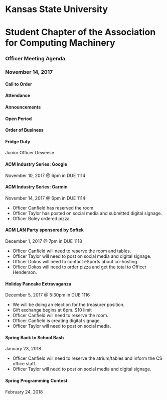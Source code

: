 # Kansas State University
# Student Chapter of the Association for Computing Machinery
### Officer Meeting Agenda
### November 14, 2017


#### Call to Order

#### Attendance

#### Announcements

#### Open Period

#### Order of Business
#### Fridge Duty
Junior Officer Deweese

#### ACM Industry Series: Google
November 10, 2017 @ 6pm in DUE 1114

#### ACM Industry Series: Garmin
November 14, 2017 @ 6pm in DUE 1114
* Officer Canfield has reserved the room.
* Officer Taylor has posted on social media and submitted digital signage.
* Officer Boley ordered pizza.

#### ACM LAN Party sponsored by Softek
December 1, 2017 @ 7pm in DUE 1118
* Officer Canfield will need to reserve the room and tables.
* Officer Taylor will need to post on social media and digital signage.
* Officer Dokos will need to contact eSports about co-hosting.
* Officer Dokos will need to order pizza and get the total to Officer Henderson.

#### Holiday Pancake Extravaganza
December 5, 2017 @ 5:30pm in DUE 1116
* We will be doing an election for the treasurer position.
* Gift exchange begins at 6pm. $10 limit
* Officer Canfield will need to reserve the room.
* Officer Canfield is creating digital signage.
* Officer Taylor will need to post on social media.

#### Spring Back to School Bash
January 23, 2018
* Officer Canfield will need to reserve the atrium/tables and inform the CS office staff.
* Officer Taylor will need to post on social media and digital signage.

#### Spring Programming Contest
February 24, 2018
